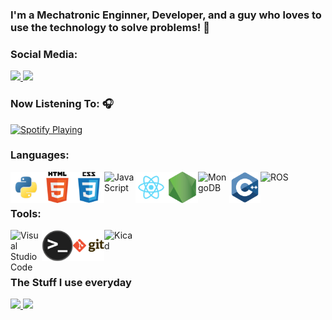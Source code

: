 ### I'm a Mechatronic Enginner, Developer, and a guy who loves to use the technology to solve problems! :robot:

### Social Media:

<a href="https://www.instagram.com/sjz44_/" alt="Instagram profile" target="_blank">
    <img src="https://img.shields.io/badge/Instagram-E4405F?style=for-the-badge&logo=instagram&logoColor=white">
</a>
<a href="https://twitter.com/sjimenezs_/" alt="Twitter profile" target="_blank">
     <img src="https://img.shields.io/badge/Twitter-1DA1F2?style=for-the-badge&logo=twitter&logoColor=white">
</a>

<br />

### Now Listening To: 🎧
[<img src="https://novatorem-black-beta.vercel.app/api/spotify.py"  alt="Spotify Playing" width="500"  />](https://open.spotify.com/user/317fgq7yborbolmjynnnr4vehn64)

### Languages:
<img align="left" alt="Python" width="50px"  src="https://raw.githubusercontent.com/github/explore/80688e429a7d4ef2fca1e82350fe8e3517d3494d/topics/python/python.png"/>
<img align="left" alt="HTML5" width="50px" src="https://raw.githubusercontent.com/github/explore/80688e429a7d4ef2fca1e82350fe8e3517d3494d/topics/html/html.png" />
<img align="left" alt="CSS3" width="50px" src="https://raw.githubusercontent.com/github/explore/80688e429a7d4ef2fca1e82350fe8e3517d3494d/topics/css/css.png" />
<img align="left" alt="JavaScript" width="50px" src="https://upload.wikimedia.org/wikipedia/commons/thumb/9/99/Unofficial_JavaScript_logo_2.svg/480px-Unofficial_JavaScript_logo_2.svg.png" />
<img align="left" alt="React" width="50px" src="https://raw.githubusercontent.com/github/explore/80688e429a7d4ef2fca1e82350fe8e3517d3494d/topics/react/react.png" />
<img align="left" alt="Node.js" width="50px" src="https://raw.githubusercontent.com/github/explore/80688e429a7d4ef2fca1e82350fe8e3517d3494d/topics/nodejs/nodejs.png" />
<img align="left" alt="MongoDB" width="50px" src="https://img.icons8.com/color/452/mongodb.png" />
<img align="left" alt="C++" width="50px" src="https://raw.githubusercontent.com/github/explore/80688e429a7d4ef2fca1e82350fe8e3517d3494d/topics/cpp/cpp.png" />
<img align="left" alt="ROS" width="50px" src="https://avatars.githubusercontent.com/u/547448?s=280&v=4" />


<br />
<br />

### Tools:
<img align="left" alt="Visual Studio Code" width="50px"  src="https://user-images.githubusercontent.com/674621/71187801-14e60a80-2280-11ea-94c9-e56576f76baf.png"/>
<img align="left" alt="Terminal" width="50px" src="https://raw.githubusercontent.com/github/explore/80688e429a7d4ef2fca1e82350fe8e3517d3494d/topics/terminal/terminal.png" />
<img align="left" alt="Git" width="50px" src="https://raw.githubusercontent.com/github/explore/80688e429a7d4ef2fca1e82350fe8e3517d3494d/topics/git/git.png" />
<img align="left" alt="Kicad" width="50px" src="https://user-images.githubusercontent.com/352202/53980744-60746100-4111-11e9-9f8c-17ca6b50efd8.png" />


<br />
<br />
<br />

### The Stuff I use everyday
<a href="https://ubuntu.com/" alt="Ubuntu home page" target="_blank">
    <img src="https://img.shields.io/badge/Ubuntu-772953?style=for-the-badge&logo=linux&logoColor=white">
</a>
<a href="https://store.steampowered.com/" alt="Steam store page" target="_blank">
     <img src="https://img.shields.io/badge/Steam-000000?style=for-the-badge&logo=steam&logoColor=white">
</a>
